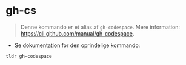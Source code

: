 # gh-cs

> Denne kommando er et alias af `gh-codespace`.
> Mere information: <https://cli.github.com/manual/gh_codespace>.

- Se dokumentation for den oprindelige kommando:

`tldr gh-codespace`

